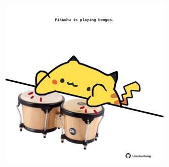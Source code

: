 <!-- built at 16/02/2023, 14:01:08 UTC -->
<p align="center">
  <img width="500" height="500" src="./ReadmeImage.svg">
</p>
